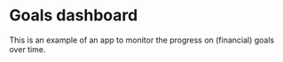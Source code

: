 # Goals dashboard

This is an example of an app to monitor the progress on (financial) goals over time.
